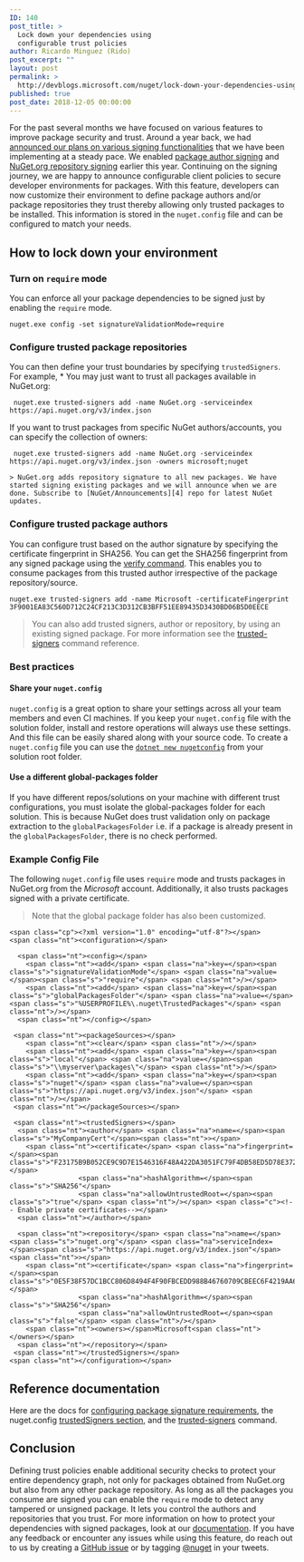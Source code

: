 ```yaml
---
ID: 140
post_title: >
  Lock down your dependencies using
  configurable trust policies
author: Ricardo Minguez (Rido)
post_excerpt: ""
layout: post
permalink: >
  http://devblogs.microsoft.com/nuget/lock-down-your-dependencies-using-configurable-trust-policies/
published: true
post_date: 2018-12-05 00:00:00
---
```

For the past several months we have focused on various features to improve package security and trust. Around a year back, we had [announced our plans on various signing functionalities][1] that we have been implementing at a steady pace. We enabled [package author signing][2] and [NuGet.org repository signing][3] earlier this year. Continuing on the signing journey, we are happy to announce configurable client policies to secure developer environments for packages. With this feature, developers can now customize their environment to define package authors and/or package repositories they trust thereby allowing only trusted packages to be installed. This information is stored in the `nuget.config` file and can be configured to match your needs.

## How to lock down your environment

### Turn on `require` mode

You can enforce all your package dependencies to be signed just by enabling the `require` mode.

<pre><code class="language-cmd">nuget.exe config -set signatureValidationMode=require</code></pre>

### Configure trusted package repositories

You can then define your trust boundaries by specifying `trustedSigners`. For example, * You may just want to trust all packages available in NuGet.org:

<pre><code class="language-cmd"> nuget.exe trusted-signers add -name NuGet.org -serviceindex https://api.nuget.org/v3/index.json</code></pre>

If you want to trust packages from specific NuGet authors/accounts, you can specify the collection of owners:

<pre><code class="language-cmd"> nuget.exe trusted-signers add -name NuGet.org -serviceindex https://api.nuget.org/v3/index.json -owners microsoft;nuget</code></pre>

    > NuGet.org adds repository signature to all new packages. We have started signing existing packages and we will announce when we are done. Subscribe to [NuGet/Announcements][4] repo for latest NuGet updates.
    

### Configure trusted package authors

You can configure trust based on the author signature by specifying the certificate fingerprint in SHA256. You can get the SHA256 fingerprint from any signed package using the [verify command][4]. This enables you to consume packages from this trusted author irrespective of the package repository/source.

<pre><code class="language-cmd">nuget.exe trusted-signers add -name Microsoft -certificateFingerprint 3F9001EA83C560D712C24CF213C3D312CB3BFF51EE89435D3430BD06B5D0EECE</code></pre>

> You can also add trusted signers, author or repository, by using an existing signed package. For more information see the [trusted-signers][5] command reference.

### Best practices

#### Share your `nuget.config`

`nuget.config` is a great option to share your settings across all your team members and even CI machines. If you keep your `nuget.config` file with the solution folder, install and restore operations will always use these settings. And this file can be easily shared along with your source code. To create a `nuget.config` file you can use the [`dotnet new nugetconfig`][6] from your solution root folder.

#### Use a different global-packages folder

If you have different repos/solutions on your machine with different trust configurations, you must isolate the global-packages folder for each solution. This is because NuGet does trust validation only on package extraction to the `globalPackagesFolder` i.e. if a package is already present in the `globalPackagesFolder`, there is no check performed.

### Example Config File

The following `nuget.config` file uses `require` mode and trusts packages in NuGet.org from the *Microsoft* account. Additionally, it also trusts packages signed with a private certificate.

> Note that the global package folder has also been customized.

<pre class="highlight"><code>&lt;span class="cp">&lt;?xml version="1.0" encoding="utf-8"?&gt;&lt;/span>
&lt;span class="nt">&lt;configuration&gt;&lt;/span>
  
  &lt;span class="nt">&lt;config&gt;&lt;/span>
    &lt;span class="nt">&lt;add&lt;/span> &lt;span class="na">key=&lt;/span>&lt;span class="s">"signatureValidationMode"&lt;/span> &lt;span class="na">value=&lt;/span>&lt;span class="s">"require"&lt;/span> &lt;span class="nt">/&gt;&lt;/span>    
    &lt;span class="nt">&lt;add&lt;/span> &lt;span class="na">key=&lt;/span>&lt;span class="s">"globalPackagesFolder"&lt;/span> &lt;span class="na">value=&lt;/span>&lt;span class="s">"%USERPROFILE%\.nuget\TrustedPackages"&lt;/span> &lt;span class="nt">/&gt;&lt;/span>
  &lt;span class="nt">&lt;/config&gt;&lt;/span>

 &lt;span class="nt">&lt;packageSources&gt;&lt;/span>
    &lt;span class="nt">&lt;clear&lt;/span> &lt;span class="nt">/&gt;&lt;/span>
    &lt;span class="nt">&lt;add&lt;/span> &lt;span class="na">key=&lt;/span>&lt;span class="s">"local"&lt;/span> &lt;span class="na">value=&lt;/span>&lt;span class="s">"\\myserver\packages\"&lt;/span> &lt;span class="nt">/&gt;&lt;/span>
    &lt;span class="nt">&lt;add&lt;/span> &lt;span class="na">key=&lt;/span>&lt;span class="s">"nuget"&lt;/span> &lt;span class="na">value=&lt;/span>&lt;span class="s">"https://api.nuget.org/v3/index.json"&lt;/span> &lt;span class="nt">/&gt;&lt;/span>
 &lt;span class="nt">&lt;/packageSources&gt;&lt;/span>
  
 &lt;span class="nt">&lt;trustedSigners&gt;&lt;/span> 
  &lt;span class="nt">&lt;author&lt;/span> &lt;span class="na">name=&lt;/span>&lt;span class="s">"MyCompanyCert"&lt;/span>&lt;span class="nt">&gt;&lt;/span>
    &lt;span class="nt">&lt;certificate&lt;/span> &lt;span class="na">fingerprint=&lt;/span>&lt;span class="s">"F23175B9B052CE9C9D7E1546316F48A422DA3051FC79F4DB58ED5D78E372CEEC"&lt;/span> 
                 &lt;span class="na">hashAlgorithm=&lt;/span>&lt;span class="s">"SHA256"&lt;/span> 
                 &lt;span class="na">allowUntrustedRoot=&lt;/span>&lt;span class="s">"true"&lt;/span> &lt;span class="nt">/&gt;&lt;/span> &lt;span class="c">&lt;!-- Enable private certificates--&gt;&lt;/span>
  &lt;span class="nt">&lt;/author&gt;&lt;/span>
   
  &lt;span class="nt">&lt;repository&lt;/span> &lt;span class="na">name=&lt;/span>&lt;span class="s">"nuget.org"&lt;/span> &lt;span class="na">serviceIndex=&lt;/span>&lt;span class="s">"https://api.nuget.org/v3/index.json"&lt;/span>&lt;span class="nt">&gt;&lt;/span>
    &lt;span class="nt">&lt;certificate&lt;/span> &lt;span class="na">fingerprint=&lt;/span>&lt;span class="s">"0E5F38F57DC1BCC806D8494F4F90FBCEDD988B46760709CBEEC6F4219AA6157D"&lt;/span> 
                 &lt;span class="na">hashAlgorithm=&lt;/span>&lt;span class="s">"SHA256"&lt;/span> 
                 &lt;span class="na">allowUntrustedRoot=&lt;/span>&lt;span class="s">"false"&lt;/span> &lt;span class="nt">/&gt;&lt;/span>
    &lt;span class="nt">&lt;owners&gt;&lt;/span>Microsoft&lt;span class="nt">&lt;/owners&gt;&lt;/span>
  &lt;span class="nt">&lt;/repository&gt;&lt;/span>
 &lt;span class="nt">&lt;/trustedSigners&gt;&lt;/span>
&lt;span class="nt">&lt;/configuration&gt;&lt;/span></code></pre>

## Reference documentation

Here are the docs for [configuring package signature requirements][7], the nuget.config [trustedSigners section][8], and the [trusted-signers][5] command.

## Conclusion

Defining trust policies enable additional security checks to protect your entire dependency graph, not only for packages obtained from NuGet.org but also from any other package repository. As long as all the packages you consume are signed you can enable the `require` mode to detect any tampered or unsigned package. It lets you control the authors and repositories that you trust. For more information on how to protect your dependencies with signed packages, look at our [documentation][9]. If you have any feedback or encounter any issues while using this feature, do reach out to us by creating a [GitHub issue][10] or by tagging [@nuget][11] in your tweets.

 [1]: https://blog.nuget.org/20170914/NuGet-Package-Signing.html
 [2]: https://blog.nuget.org/20180522/Introducing-signed-package-submissions.html
 [3]: https://blog.nuget.org/20180810/Introducing-Repository-Signatures.html
 [4]: https://docs.microsoft.com/nuget/tools/cli-ref-verify
 [5]: https://docs.microsoft.com/nuget/tools/cli-ref-trusted-signers
 [6]: https://docs.microsoft.com/en-us/dotnet/core/tools/dotnet-new?tabs=netcore21
 [7]: https://docs.microsoft.com/en-us/nuget/consume-packages/installing-signed-packages#configure-package-signature-requirements
 [8]: https://docs.microsoft.com/nuget/reference/nuget-config-file#trustedsigners-section
 [9]: https://docs.microsoft.com/nuget/reference/signed-packages-reference
 [10]: https://github.com/NuGet/Home/issues
 [11]: https://twitter.com/nuget